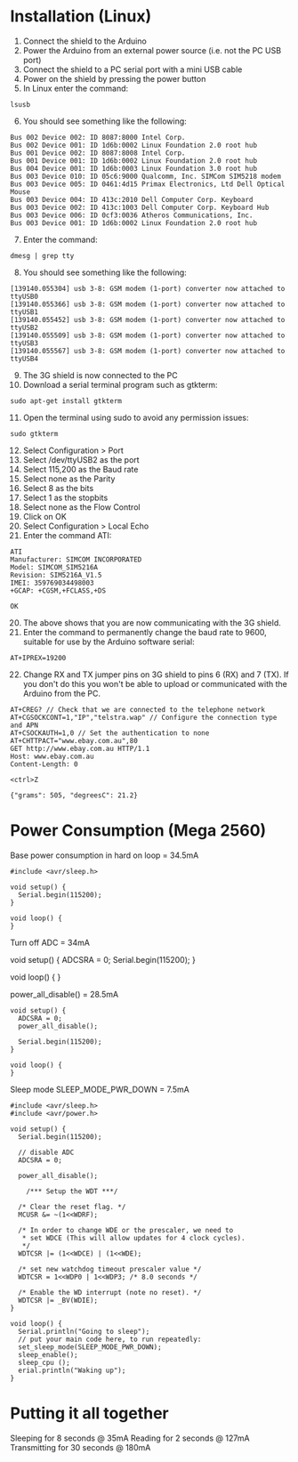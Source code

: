 # Installation (Linux)

1. Connect the shield to the Arduino
2. Power the Arduino from an external power source (i.e. not the PC USB port)
3. Connect the shield to a PC serial port with a mini USB cable
4. Power on the shield by pressing the power button
5. In Linux enter the command:
~~~
lsusb
~~~
6. You should see something like the following:
~~~
Bus 002 Device 002: ID 8087:8000 Intel Corp.
Bus 002 Device 001: ID 1d6b:0002 Linux Foundation 2.0 root hub
Bus 001 Device 002: ID 8087:8008 Intel Corp.
Bus 001 Device 001: ID 1d6b:0002 Linux Foundation 2.0 root hub
Bus 004 Device 001: ID 1d6b:0003 Linux Foundation 3.0 root hub
Bus 003 Device 010: ID 05c6:9000 Qualcomm, Inc. SIMCom SIM5218 modem
Bus 003 Device 005: ID 0461:4d15 Primax Electronics, Ltd Dell Optical Mouse
Bus 003 Device 004: ID 413c:2010 Dell Computer Corp. Keyboard
Bus 003 Device 002: ID 413c:1003 Dell Computer Corp. Keyboard Hub
Bus 003 Device 006: ID 0cf3:0036 Atheros Communications, Inc.
Bus 003 Device 001: ID 1d6b:0002 Linux Foundation 2.0 root hub
~~~
7. Enter the command:
~~~
dmesg | grep tty
~~~
8. You should see something like the following:
~~~
[139140.055304] usb 3-8: GSM modem (1-port) converter now attached to ttyUSB0
[139140.055366] usb 3-8: GSM modem (1-port) converter now attached to ttyUSB1
[139140.055452] usb 3-8: GSM modem (1-port) converter now attached to ttyUSB2
[139140.055509] usb 3-8: GSM modem (1-port) converter now attached to ttyUSB3
[139140.055567] usb 3-8: GSM modem (1-port) converter now attached to ttyUSB4
~~~
9. The 3G shield is now connected to the PC
10. Download a serial terminal program such as gtkterm:
~~~
sudo apt-get install gtkterm
~~~
11. Open the terminal using sudo to avoid any permission issues:
~~~
sudo gtkterm
~~~
12. Select Configuration > Port
13. Select /dev/ttyUSB2 as the port
14. Select 115,200 as the Baud rate
15. Select none as the Parity
16. Select 8 as the bits
17. Select 1 as the stopbits
18. Select none as the Flow Control
19. Click on OK
20. Select Configuration > Local Echo
19. Enter the command ATI:
~~~
ATI
Manufacturer: SIMCOM INCORPORATED
Model: SIMCOM_SIM5216A
Revision: SIM5216A_V1.5
IMEI: 359769034498003
+GCAP: +CGSM,+FCLASS,+DS

OK
~~~
20. The above shows that you are now communicating with the 3G shield.
21. Enter the command to permanently change the baud rate to 9600, suitable for use by the Arduino software serial:
~~~
AT+IPREX=19200
~~~
22. Change RX and TX jumper pins on 3G shield to pins 6 (RX) and 7 (TX).  If you don't do this you won't be able to upload or communicated with the Arduino from the PC.


~~~
AT+CREG? // Check that we are connected to the telephone network
AT+CGSOCKCONT=1,"IP","telstra.wap" // Configure the connection type and APN
AT+CSOCKAUTH=1,0 // Set the authentication to none
AT+CHTTPACT="www.ebay.com.au",80
GET http://www.ebay.com.au HTTP/1.1
Host: www.ebay.com.au
Content-Length: 0

<ctrl>Z

{"grams": 505, "degreesC": 21.2}
~~~

# Power Consumption (Mega 2560)

Base power consumption in hard on loop = 34.5mA

~~~
#include <avr/sleep.h>

void setup() {
  Serial.begin(115200);
}

void loop() {
}
~~~

Turn off ADC = 34mA

void setup() {
  ADCSRA = 0;
  Serial.begin(115200);
}

void loop() {
}

power_all_disable() = 28.5mA

~~~
void setup() {
  ADCSRA = 0;
  power_all_disable();

  Serial.begin(115200);
}

void loop() {
}
~~~

Sleep mode SLEEP_MODE_PWR_DOWN = 7.5mA

~~~
#include <avr/sleep.h>
#include <avr/power.h>

void setup() {
  Serial.begin(115200);

  // disable ADC
  ADCSRA = 0;

  power_all_disable();
  
    /*** Setup the WDT ***/
  
  /* Clear the reset flag. */
  MCUSR &= ~(1<<WDRF);
  
  /* In order to change WDE or the prescaler, we need to
   * set WDCE (This will allow updates for 4 clock cycles).
   */
  WDTCSR |= (1<<WDCE) | (1<<WDE);

  /* set new watchdog timeout prescaler value */
  WDTCSR = 1<<WDP0 | 1<<WDP3; /* 8.0 seconds */
  
  /* Enable the WD interrupt (note no reset). */
  WDTCSR |= _BV(WDIE);
}

void loop() {
  Serial.println("Going to sleep");
  // put your main code here, to run repeatedly:
  set_sleep_mode(SLEEP_MODE_PWR_DOWN);  
  sleep_enable();
  sleep_cpu ();
  erial.println("Waking up");
}
~~~

# Putting it all together

Sleeping for 8 seconds @ 35mA
Reading for 2 seconds @ 127mA
Transmitting for 30 seconds @ 180mA


